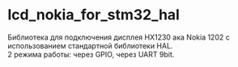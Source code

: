 # lcd_nokia_for_stm32_hal
Библиотека для подключения дисплея HX1230 ака Nokia 1202 с использованием стандартной библиотеки HAL. <br>
2 режима работы: через GPIO, через UART 9bit.
